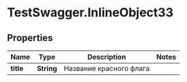 # TestSwagger.InlineObject33

## Properties

Name | Type | Description | Notes
------------ | ------------- | ------------- | -------------
**title** | **String** | Название красного флага | 


